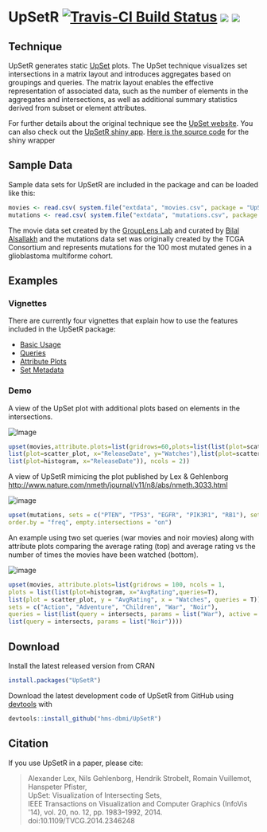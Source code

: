 # UpSetR [![Travis-CI Build Status](https://travis-ci.org/hms-dbmi/UpSetR.svg?branch=master)](https://travis-ci.org/hms-dbmi/UpSetR) [![](http://www.r-pkg.org/badges/version/UpSetR)](https://cran.r-project.org/package=UpSetR) [![](http://cranlogs.r-pkg.org/badges/grand-total/UpSetR)](http://cranlogs.r-pkg.org/badges/grand-total/UpSetR)

## Technique

UpSetR generates static [UpSet](http://vcg.github.io/upset/) plots. The UpSet technique visualizes set intersections in a matrix layout and introduces aggregates based on groupings and queries. The matrix layout enables the effective representation of associated data, such as the number of elements in the aggregates and intersections, as well as additional summary statistics derived from subset or element attributes.

For further details about the original technique see the [UpSet website](http://vcg.github.io/upset/about/). You can also check out the [UpSetR shiny app](https://gehlenborglab.shinyapps.io/upsetr/). [Here is the source code](https://github.com/hms-dbmi/UpSetR-shiny) for the shiny wrapper

## Sample Data

Sample data sets for UpSetR are included in the package and can be loaded like this:

```R
movies <- read.csv( system.file("extdata", "movies.csv", package = "UpSetR"), header=T, sep=";" )
mutations <- read.csv( system.file("extdata", "mutations.csv", package = "UpSetR"), header=T, sep = ",")
```

The movie data set created by the [GroupLens Lab](http://grouplens.org/datasets/movielens) and curated by [Bilal Alsallakh](https://github.com/bilalsal) and the mutations data set was originally created by the TCGA Consortium and represents mutations for the 100 most mutated genes in a glioblastoma multiforme cohort.

## Examples

### Vignettes

There are currently four vignettes that explain how to use the features included in the UpSetR package:
* [Basic Usage](https://cran.r-project.org/web/packages/UpSetR/vignettes/basic.usage.html)
* [Queries](https://cran.r-project.org/web/packages/UpSetR/vignettes/queries.html)
* [Attribute Plots](https://cran.r-project.org/web/packages/UpSetR/vignettes/attribute.plots.html)
* [Set Metadata](https://cran.r-project.org/web/packages/UpSetR/vignettes/set.metadata.plots.html)

### Demo

A view of the UpSet plot with additional plots based on elements in the intersections.

![Image](https://cloud.githubusercontent.com/assets/12614369/8464958/2af1008c-2014-11e5-93d8-8d8442ec5631.png)

```R
upset(movies,attribute.plots=list(gridrows=60,plots=list(list(plot=scatter_plot, x="ReleaseDate", y="AvgRating"),
list(plot=scatter_plot, x="ReleaseDate", y="Watches"),list(plot=scatter_plot, x="Watches", y="AvgRating"),
list(plot=histogram, x="ReleaseDate")), ncols = 2))
```
A view of UpSetR mimicing the plot published by Lex & Gehlenborg
http://www.nature.com/nmeth/journal/v11/n8/abs/nmeth.3033.html

![image](https://cloud.githubusercontent.com/assets/12614369/8468576/18d5ef52-203c-11e5-9f5d-e034ec41c538.png)

```R
upset(mutations, sets = c("PTEN", "TP53", "EGFR", "PIK3R1", "RB1"), sets.bar.color = "#56B4E9",
order.by = "freq", empty.intersections = "on")
```

An example using two set queries (war movies and noir movies) along with attribute plots comparing the average rating (top) and average rating vs the number of times the movies have been watched (bottom).

![image](https://cloud.githubusercontent.com/assets/1216518/8486663/2bc2bf44-20d4-11e5-9651-4b660a652b05.png)

```R
upset(movies, attribute.plots=list(gridrows = 100, ncols = 1, 
plots = list(list(plot=histogram, x="AvgRating",queries=T),
list(plot = scatter_plot, y = "AvgRating", x = "Watches", queries = T))), 
sets = c("Action", "Adventure", "Children", "War", "Noir"),
queries = list(list(query = intersects, params = list("War"), active = T),
list(query = intersects, params = list("Noir"))))
```


## Download

Install the latest released version from CRAN

```R
install.packages("UpSetR")
```

Download the latest development code of UpSetR from GitHub using [devtools](https://cran.r-project.org/package=devtools) with

```R
devtools::install_github("hms-dbmi/UpSetR")
```

## Citation
If you use UpSetR in a paper, please cite:   

> Alexander Lex, Nils Gehlenborg, Hendrik Strobelt, Romain Vuillemot, Hanspeter Pfister,   
> UpSet: Visualization of Intersecting Sets,   
> IEEE Transactions on Visualization and Computer Graphics (InfoVis '14), vol. 20, no. 12, pp. 1983–1992, 2014.  
> doi:10.1109/TVCG.2014.2346248
